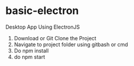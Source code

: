 # basic-electron
Desktop App Using ElectronJS

1) Download or Git Clone the Project  
2) Navigate to project folder using gitbash or cmd  
3) Do npm install  
4) do npm start  


